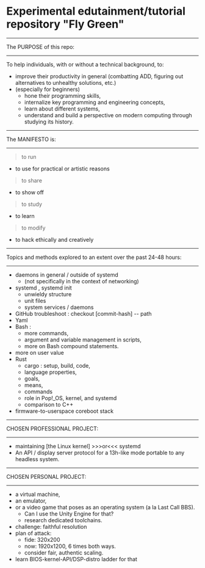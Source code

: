 # Experimental edutainment/tutorial repository "Fly Green"

__________________________________________________________________________
The PURPOSE of this repo:
__________________________________________________________________________

To help individuals, with or without a technical background, to: 
- improve their productivity in general (combatting ADD, figuring out
  alternatives to unhealthy solutions, etc.) 
- (especially for beginners)
  - hone their programming skills,
  - internalize key programming and engineering concepts,
  - learn about different systems,
  - understand and build a perspective on modern computing through studying
    its history. 

__________________________________________________________________________
The MANIFESTO is:
__________________________________________________________________________

> to run
  - to use for practical or artistic reasons
> to share
  - to show off
> to study
  - to learn
> to modify
  - to hack ethically and creatively

__________________________________________________________________________
Topics and methods explored to an extent over the past 24-48 hours:
__________________________________________________________________________

- daemons in general / outside of systemd
  - (not specifically in the context of networking)
- systemd , systemd init
  - unwieldy structure
  - unit files
  - system services / daemons 
- GitHub troubleshoot : checkout [commit-hash] -- path
- Yaml
- Bash :
  - more commands,
  - argument and variable management in scripts, 
  - more on Bash compound statements. 
- more on user value
- Rust
  - cargo : setup, build, code,
  - language properties,
  - goals,
  - means,
  - commands
  - role in Pop!_OS, kernel, and systemd
  - comparison to C++
- firmware-to-userspace coreboot stack
__________________________________________________________________________
CHOSEN PROFESSIONAL PROJECT:
__________________________________________________________________________

- maintaining [the Linux kernel] >>>or<<< systemd
- An API / display server protocol for a 13h-like mode portable to any headless system. 
__________________________________________________________________________
CHOSEN PERSONAL PROJECT:
__________________________________________________________________________

- a virtual machine,
- an emulator,
- or a video game that poses as an operating system (a la Last Call BBS).
  - Can I use the Unity Engine for that?
  - research dedicated toolchains. 
- challenge: faithful resolution
- plan of attack:
  - fide: 320x200
  - now: 1920x1200, 6 times both ways.
  - consider fair, authentic scaling. 
- learn BIOS-kernel-API/DSP-distro ladder for that 

